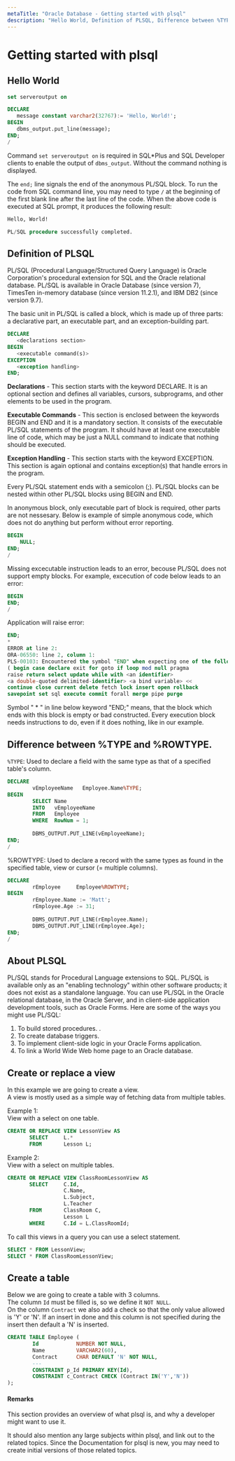 ```yaml
---
metaTitle: "Oracle Database - Getting started with plsql"
description: "Hello World, Definition of PLSQL, Difference between %TYPE and %ROWTYPE., About PLSQL, Create or replace a view, Create a table"
---
```


# Getting started with plsql



## Hello World


```sql
set serveroutput on

DECLARE
   message constant varchar2(32767):= 'Hello, World!';
BEGIN
   dbms_output.put_line(message);
END;
/

```

Command `set serveroutput on` is required in SQL*Plus and SQL Developer clients to enable the output of `dbms_output`. Without the command nothing is displayed.

The `end;` line signals the end of the anonymous PL/SQL block. To run the code from SQL command line, you may need to type `/` at the beginning of the first blank line after the last line of the code. When the above code is executed at SQL prompt, it produces the following result:

```sql
Hello, World!

PL/SQL procedure successfully completed.

```



## Definition of PLSQL


PL/SQL (Procedural Language/Structured Query Language) is Oracle Corporation's procedural extension for SQL and the Oracle relational database. PL/SQL is available in Oracle Database (since version 7), TimesTen in-memory database (since version 11.2.1), and IBM DB2 (since version 9.7).

The basic unit in PL/SQL is called a block, which is made up of three parts: a declarative part, an executable part, and an exception-building part.

```sql
DECLARE
   <declarations section>
BEGIN
   <executable command(s)>
EXCEPTION
   <exception handling>
END;

```

**Declarations** - This section starts with the keyword DECLARE. It is an optional   section and defines all variables, cursors, subprograms, and other elements to be used in the program.

**Executable Commands** - This section is enclosed between the keywords BEGIN and END and it is a mandatory section. It consists of the executable PL/SQL statements of the program. It should have at least one executable line of code, which may be just a NULL command to indicate that nothing should be executed.

**Exception Handling** - This section starts with the keyword EXCEPTION. This section is again optional and contains exception(s) that handle errors in the program.

Every PL/SQL statement ends with a semicolon (;). PL/SQL blocks can be nested within other PL/SQL blocks using BEGIN and END.

In anonymous block, only executable part of block is required, other parts are not nessesary. Below is example of simple anonymous code, which does not do anything but perform without error reporting.

```sql
BEGIN
    NULL;
END;
/ 

```

Missing excecutable instruction leads to an error, becouse PL/SQL does not support empty blocks. For example, excecution of code below leads to an error:

```sql
BEGIN
END;
/ 

```

Application will raise error:

```sql
END;
*
ERROR at line 2:
ORA-06550: line 2, column 1:
PLS-00103: Encountered the symbol "END" when expecting one of the following:
( begin case declare exit for goto if loop mod null pragma
raise return select update while with <an identifier>
<a double-quoted delimited-identifier> <a bind variable> <<
continue close current delete fetch lock insert open rollback
savepoint set sql execute commit forall merge pipe purge

```

Symbol " * " in line below keyword "END;" means, that the block which ends with this block is empty or bad constructed. Every execution block needs instructions to do, even if it does nothing, like in our example.



## Difference between %TYPE and %ROWTYPE.


`%TYPE`: Used to declare a field with the same type as that of a specified table's column. <br>

```sql
DECLARE
        vEmployeeName   Employee.Name%TYPE;
BEGIN
        SELECT Name 
        INTO   vEmployeeName
        FROM   Employee
        WHERE  RowNum = 1;
        
        DBMS_OUTPUT.PUT_LINE(vEmployeeName);
END;
/

```

%ROWTYPE: Used to declare a record with the same types as found in the specified table, view or cursor (= multiple columns). <br>

```sql
DECLARE
        rEmployee     Employee%ROWTYPE;
BEGIN
        rEmployee.Name := 'Matt';
        rEmployee.Age := 31;
        
        DBMS_OUTPUT.PUT_LINE(rEmployee.Name);
        DBMS_OUTPUT.PUT_LINE(rEmployee.Age);
END;
/

```



## About PLSQL


PL/SQL stands for Procedural Language extensions to SQL. PL/SQL is available only as an "enabling technology" within other software products; it does not exist as a standalone language. You can use PL/SQL in the Oracle relational database, in the Oracle Server, and in client-side application development tools, such as Oracle Forms. Here are some of the ways you might use PL/SQL:

1. To build stored procedures.     .
1. To create database triggers.
1. To implement client-side logic in your Oracle Forms application.
1. To link a World Wide Web home page to an Oracle database.



## Create or replace a view


In this example we are going to create a view. <br>
A view is mostly used as a simple way of fetching data from multiple tables. <br>

Example 1: <br>
View with a select on one table.

```sql
CREATE OR REPLACE VIEW LessonView AS
       SELECT     L.*
       FROM       Lesson L;

```

Example 2: <br>
View with a select on multiple tables.

```sql
CREATE OR REPLACE VIEW ClassRoomLessonView AS
       SELECT     C.Id, 
                  C.Name, 
                  L.Subject, 
                  L.Teacher 
       FROM       ClassRoom C, 
                  Lesson L 
       WHERE      C.Id = L.ClassRoomId;

```

To call this views in a query you can use a select statement. <br>

```sql
SELECT * FROM LessonView;
SELECT * FROM ClassRoomLessonView;

```



## Create a table


Below we are going to create a table with 3 columns. <br>
The column `Id` must be filled is, so we define it `NOT NULL`. <br>
On the column `Contract` we also add a check so that the only value allowed is 'Y' or 'N'. If an insert in done and this column is not specified during the insert then default a 'N' is inserted.

```sql
CREATE TABLE Employee (
        Id            NUMBER NOT NULL,
        Name          VARCHAR2(60),
        Contract      CHAR DEFAULT 'N' NOT NULL,
        ---
        CONSTRAINT p_Id PRIMARY KEY(Id),
        CONSTRAINT c_Contract CHECK (Contract IN('Y','N'))
);

```



#### Remarks


This section provides an overview of what plsql is, and why a developer might want to use it.

It should also mention any large subjects within plsql, and link out to the related topics.  Since the Documentation for plsql is new, you may need to create initial versions of those related topics.

